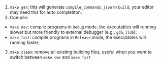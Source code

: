 1. `make gen`: this will generate `compile_commands.json` in `build`, your editor may need this for auto completiton;
2. Compile:
  - `make dev`: compile programs in `Debug` mode, the executables will running slower but more friendly to external debugger (e.g., `gdb`, `lldb`);
  - `make fast`: compile programs in `Release` mode, the executables will running faster;
3. `make clean`: remove all existing building files, useful when you want to switch between `make dev` and `make fast`
